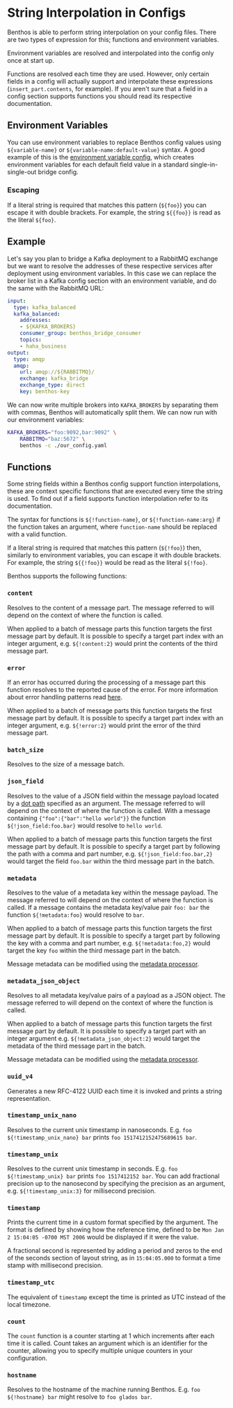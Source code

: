 String Interpolation in Configs
===============================

Benthos is able to perform string interpolation on your config files. There are
two types of expression for this; functions and environment variables.

Environment variables are resolved and interpolated into the config only once at
start up.

Functions are resolved each time they are used. However, only certain fields in
a config will actually support and interpolate these expressions
(`insert_part.contents`, for example). If you aren't sure that a field in a
config section supports functions you should read its respective documentation.

## Environment Variables

You can use environment variables to replace Benthos config values using
`${variable-name}` or `${variable-name:default-value}` syntax. A good example of
this is the [environment variable config][env_var_config], which creates
environment variables for each default field value in a standard
single-in-single-out bridge config.

### Escaping

If a literal string is required that matches this pattern (`${foo}`) you can
escape it with double brackets. For example, the string `${{foo}}` is read as
the literal `${foo}`.

## Example

Let's say you plan to bridge a Kafka deployment to a RabbitMQ exchange but we
want to resolve the addresses of these respective services after deployment
using environment variables. In this case we can replace the broker list in a
Kafka config section with an environment variable, and do the same with the
RabbitMQ URL:

``` yaml
input:
  type: kafka_balanced
  kafka_balanced:
    addresses:
    - ${KAFKA_BROKERS}
    consumer_group: benthos_bridge_consumer
    topics:
    - haha_business
output:
  type: amqp
  amqp:
    url: amqp://${RABBITMQ}/
    exchange: kafka_bridge
    exchange_type: direct
    key: benthos-key
```

We can now write multiple brokers into `KAFKA_BROKERS` by separating them with
commas, Benthos will automatically split them. We can now run with our
environment variables:

``` sh
KAFKA_BROKERS="foo:9092,bar:9092" \
	RABBITMQ="baz:5672" \
	benthos -c ./our_config.yaml
```

## Functions

Some string fields within a Benthos config support function interpolations,
these are context specific functions that are executed every time the string is
used. To find out if a field supports function interpolation refer to its
documentation.

The syntax for functions is `${!function-name}`, or `${!function-name:arg}` if
the function takes an argument, where `function-name` should be replaced with a
valid function.

If a literal string is required that matches this pattern (`${!foo}`) then,
similarly to environment variables, you can escape it with double brackets. For
example, the string `${{!foo}}` would be read as the literal `${!foo}`.

Benthos supports the following functions:

### `content`

Resolves to the content of a message part. The message referred to will depend
on the context of where the function is called.

When applied to a batch of message parts this function targets the first message
part by default. It is possible to specify a target part index with an integer
argument, e.g. `${!content:2}` would print the contents of the third message
part.

### `error`

If an error has occurred during the processing of a message part this function
resolves to the reported cause of the error. For more information about error
handling patterns read [here](./error_handling.md).

When applied to a batch of message parts this function targets the first message
part by default. It is possible to specify a target part index with an integer
argument, e.g. `${!error:2}` would print the error of the third message part.

### `batch_size`

Resolves to the size of a message batch.

### `json_field`

Resolves to the value of a JSON field within the message payload located by a
[dot path](field_paths.md) specified as an argument. The message referred to
will depend on the context of where the function is called. With a message
containing `{"foo":{"bar":"hello world"}}` the function `${!json_field:foo.bar}`
would resolve to `hello world`.

When applied to a batch of message parts this function targets the first message
part by default. It is possible to specify a target part by following the path
with a comma and part number, e.g. `${!json_field:foo.bar,2}` would target the
field `foo.bar` within the third message part in the batch.

### `metadata`

Resolves to the value of a metadata key within the message payload. The message
referred to will depend on the context of where the function is called.
If a message contains the metadata key/value pair `foo: bar` the function
`${!metadata:foo}` would resolve to `bar`.

When applied to a batch of message parts this function targets the first message
part by default. It is possible to specify a target part by following the key
with a comma and part number, e.g. `${!metadata:foo,2}` would target the
key `foo` within the third message part in the batch.

Message metadata can be modified using the
[metadata processor](./processors/README.md#metadata).

### `metadata_json_object`

Resolves to all metadata key/value pairs of a payload as a JSON object. The
message referred to will depend on the context of where the function is called.

When applied to a batch of message parts this function targets the first message
part by default. It is possible to specify a target part with an integer
argument e.g. `${!metadata_json_object:2}` would target the metadata of the
third message part in the batch.

Message metadata can be modified using the
[metadata processor](./processors/README.md#metadata).

### `uuid_v4`

Generates a new RFC-4122 UUID each time it is invoked and prints a string
representation.

### `timestamp_unix_nano`

Resolves to the current unix timestamp in nanoseconds. E.g.
`foo ${!timestamp_unix_nano} bar` prints `foo 1517412152475689615 bar`.

### `timestamp_unix`

Resolves to the current unix timestamp in seconds. E.g.
`foo ${!timestamp_unix} bar` prints `foo 1517412152 bar`. You can add fractional
precision up to the nanosecond by specifying the precision as an argument, e.g.
`${!timestamp_unix:3}` for millisecond precision.

### `timestamp`

Prints the current time in a custom format specified by the argument. The format
is defined by showing how the reference time, defined to be
`Mon Jan 2 15:04:05 -0700 MST 2006` would be displayed if it were the value.

A fractional second is represented by adding a period and zeros to the end of
the seconds section of layout string, as in `15:04:05.000` to format a time
stamp with millisecond precision.

### `timestamp_utc`

The equivalent of `timestamp` except the time is printed as UTC instead of the
local timezone.

### `count`

The `count` function is a counter starting at 1 which increments after each time
it is called. Count takes an argument which is an identifier for the counter,
allowing you to specify multiple unique counters in your configuration.

### `hostname`

Resolves to the hostname of the machine running Benthos. E.g.
`foo ${!hostname} bar` might resolve to `foo glados bar`.

[env_var_config]: https://github.com/Jeffail/benthos/blob/master/config/env/default.yaml